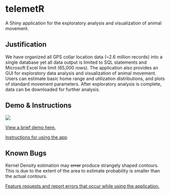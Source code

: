 # telemetR

A Shiny application for the exploratory analysis and visualization of animal movement.

## Justification

We have organized all GPS collar location data (~2.6 million records) into a single database yet all data output is limited to SQL statements and Microsoft Excel line limit (65,000 rows). The application also provides an GUI for exploratory data analysis and visualization of animal movement. Users can estimate basic home range and utilization distributions, and plots of standard movement parameters. After exploratory analysis is complete, data can be downloaded for further analysis.

## Demo & Instructions

![](http://imgur.com/43W2vha)

[View a brief demo here.](https://youtu.be/uNKUe6SvPMw)

[Instructions for using the app](https://github.com/ndow-wisr/telemetR/wiki/Instructions)

## Known Bugs

Kernel Density estimation may ~~error~~ produce strangely shaped contours. This is due to the extent of the area to estimate probability is smaller than the actual contours. 

[Feature requests and report errors that occur while using the application.](https://github.com/ndow-wisr/telemetR/issues)
